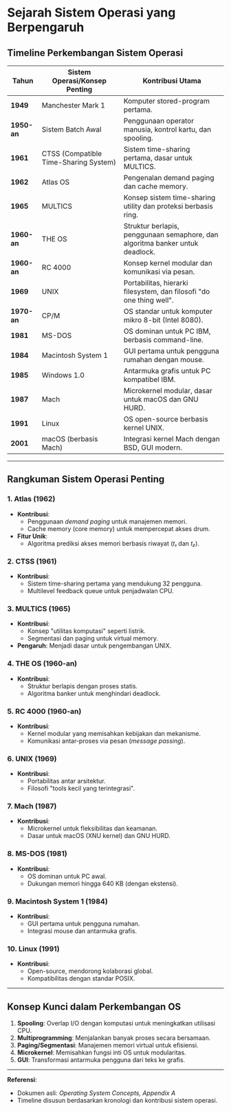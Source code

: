 # Sejarah Sistem Operasi yang Berpengaruh

## Timeline Perkembangan Sistem Operasi

| Tahun      | Sistem Operasi/Konsep Penting                                     | Kontribusi Utama                                                                 |
|------------|-------------------------------------------------------------------|---------------------------------------------------------------------------------|
| **1949**   | Manchester Mark 1                                                 | Komputer stored-program pertama.                                                |
| **1950-an**| Sistem Batch Awal                                                 | Penggunaan operator manusia, kontrol kartu, dan spooling.                       |
| **1961**   | CTSS (Compatible Time-Sharing System)                             | Sistem time-sharing pertama, dasar untuk MULTICS.                               |
| **1962**   | Atlas OS                                                          | Pengenalan demand paging dan cache memory.                                      |
| **1965**   | MULTICS                                                           | Konsep sistem time-sharing utility dan proteksi berbasis ring.                   |
| **1960-an**| THE OS                                                            | Struktur berlapis, penggunaan semaphore, dan algoritma banker untuk deadlock.  |
| **1960-an**| RC 4000                                                           | Konsep kernel modular dan komunikasi via pesan.                                 |
| **1969**   | UNIX                                                              | Portabilitas, hierarki filesystem, dan filosofi "do one thing well".            |
| **1970-an**| CP/M                                                              | OS standar untuk komputer mikro 8-bit (Intel 8080).                             |
| **1981**   | MS-DOS                                                            | OS dominan untuk PC IBM, berbasis command-line.                                 |
| **1984**   | Macintosh System 1                                                | GUI pertama untuk pengguna rumahan dengan mouse.                                |
| **1985**   | Windows 1.0                                                       | Antarmuka grafis untuk PC kompatibel IBM.                                       |
| **1987**   | Mach                                                              | Microkernel modular, dasar untuk macOS dan GNU HURD.                            |
| **1991**   | Linux                                                             | OS open-source berbasis kernel UNIX.                                            |
| **2001**   | macOS (berbasis Mach)                                             | Integrasi kernel Mach dengan BSD, GUI modern.                                   |

---

## Rangkuman Sistem Operasi Penting

### 1. **Atlas (1962)**
   - **Kontribusi**:  
     - Penggunaan *demand paging* untuk manajemen memori.  
     - Cache memory (core memory) untuk mempercepat akses drum.  
   - **Fitur Unik**:  
     - Algoritma prediksi akses memori berbasis riwayat (*t₁* dan *t₂*).  

### 2. **CTSS (1961)**
   - **Kontribusi**:  
     - Sistem time-sharing pertama yang mendukung 32 pengguna.  
     - Multilevel feedback queue untuk penjadwalan CPU.  

### 3. **MULTICS (1965)**
   - **Kontribusi**:  
     - Konsep "utilitas komputasi" seperti listrik.  
     - Segmentasi dan paging untuk virtual memory.  
   - **Pengaruh**: Menjadi dasar untuk pengembangan UNIX.  

### 4. **THE OS (1960-an)**
   - **Kontribusi**:  
     - Struktur berlapis dengan proses statis.  
     - Algoritma banker untuk menghindari deadlock.  

### 5. **RC 4000 (1960-an)**
   - **Kontribusi**:  
     - Kernel modular yang memisahkan kebijakan dan mekanisme.  
     - Komunikasi antar-proses via pesan (*message passing*).  

### 6. **UNIX (1969)**
   - **Kontribusi**:  
     - Portabilitas antar arsitektur.  
     - Filosofi "tools kecil yang terintegrasi".  

### 7. **Mach (1987)**
   - **Kontribusi**:  
     - Microkernel untuk fleksibilitas dan keamanan.  
     - Dasar untuk macOS (XNU kernel) dan GNU HURD.  

### 8. **MS-DOS (1981)**
   - **Kontribusi**:  
     - OS dominan untuk PC awal.  
     - Dukungan memori hingga 640 KB (dengan ekstensi).  

### 9. **Macintosh System 1 (1984)**
   - **Kontribusi**:  
     - GUI pertama untuk pengguna rumahan.  
     - Integrasi mouse dan antarmuka grafis.  

### 10. **Linux (1991)**
   - **Kontribusi**:  
     - Open-source, mendorong kolaborasi global.  
     - Kompatibilitas dengan standar POSIX.  

---

## Konsep Kunci dalam Perkembangan OS
1. **Spooling**: Overlap I/O dengan komputasi untuk meningkatkan utilisasi CPU.  
2. **Multiprogramming**: Menjalankan banyak proses secara bersamaan.  
3. **Paging/Segmentasi**: Manajemen memori virtual untuk efisiensi.  
4. **Microkernel**: Memisahkan fungsi inti OS untuk modularitas.  
5. **GUI**: Transformasi antarmuka pengguna dari teks ke grafis.  

---

**Referensi**:  
- Dokumen asli: *Operating System Concepts, Appendix A*  
- Timeline disusun berdasarkan kronologi dan kontribusi sistem operasi.  
